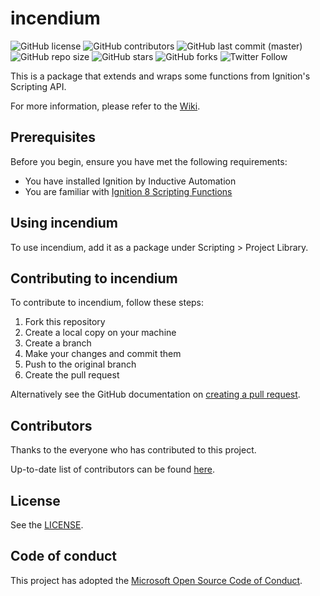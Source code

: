 # incendium

<!--- Badges --->
![GitHub license](https://img.shields.io/github/license/thecesrom/incendium)
![GitHub contributors](https://img.shields.io/github/contributors/thecesrom/incendium)
![GitHub last commit (master)](https://img.shields.io/github/last-commit/thecesrom/incendium/master)
![GitHub repo size](https://img.shields.io/github/repo-size/thecesrom/incendium)
![GitHub stars](https://img.shields.io/github/stars/thecesrom/incendium?style=social)
![GitHub forks](https://img.shields.io/github/forks/thecesrom/incendium?style=social)
![Twitter Follow](https://img.shields.io/twitter/follow/thecesrom?style=social)

This is a package that extends and wraps some functions from Ignition's Scripting API.

For more information, please refer to the [Wiki](https://github.com/thecesrom/incendium/wiki/incendium).

## Prerequisites

Before you begin, ensure you have met the following requirements:
* You have installed Ignition by Inductive Automation
* You are familiar with [Ignition 8 Scripting Functions](https://docs.inductiveautomation.com/display/DOC80/Scripting+Functions)

## Using incendium

To use incendium, add it as a package under Scripting > Project Library.

## Contributing to incendium

To contribute to incendium, follow these steps:

1. Fork this repository
1. Create a local copy on your machine
1. Create a branch
1. Make your changes and commit them
1. Push to the original branch
1. Create the pull request

Alternatively see the GitHub documentation on [creating a pull request](https://help.github.com/en/github/collaborating-with-issues-and-pull-requests/creating-a-pull-request).

## Contributors

Thanks to the everyone who has contributed to this project.

Up-to-date list of contributors can be found [here](https://github.com/thecesrom/incendium/graphs/contributors).

## License

See the [LICENSE](https://github.com/thecesrom/incendium/blob/master/LICENSE).


## Code of conduct

This project has adopted the [Microsoft Open Source Code of Conduct](https://opensource.microsoft.com/codeofconduct/).
